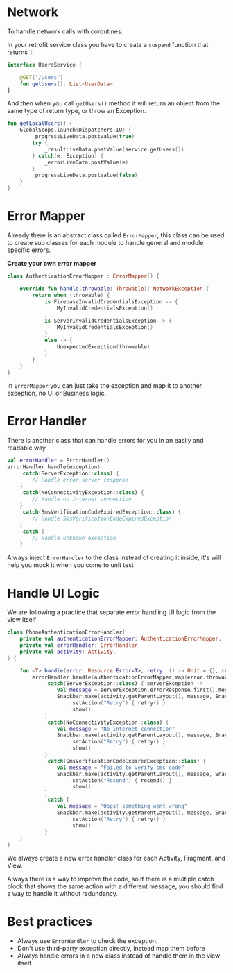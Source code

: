 # Network

To handle network calls with coroutines.

In your retrofit service class you have to create a `suspend` function that returns `T`

```kotlin
interface UsersService {

    @GET("/users")
    fun getUsers(): List<UserData>
}
```

And then when you call `getUsers()` method it will return an object from the same type of return type, or throw an Exception.

```kotlin
fun getLocalUsers() {
    GlobalScope.launch(Dispatchers.IO) {
        _progressLiveData.postValue(true)
        try {
            _resultLiveData.postValue(service.getUsers())
        } catch(e: Exception) {
            _errorLiveData.postValue(e)
        }
        _progressLiveData.postValue(false)
    }
}
```


# Error Mapper

Already there is an abstract class called `ErrorMapper`, this class can be used to create sub classes for each module to handle general and module specific errors.

**Create your own error mapper**

```kotlin
class AuthenticationErrorMapper : ErrorMapper() {

    override fun handle(throwable: Throwable): NetworkException {
        return when (throwable) {
            is FirebaseInvalidCredentialsException -> {
                MyInvalidCredentialsException()
            }
            is ServerInvalidCredentialsException -> {
                MyInvalidCredentialsException()
            }
            else -> {
                UnexpectedException(throwable)
            }
        }
    }
}
```

In `ErrorMapper` you can just take the exception and map it to another exception, no UI or Business logic.

# Error Handler

There is another class that can handle errors for you in an easily and readable way

```kotlin
val errorHandler = ErrorHandler()
errorHandler.handle(exception)
    .catch(ServerException::class) {
        // Handle error server response
    }
    .catch(NoConnectivityException::class) {
        // Handle no internet connection
    }
    .catch(SmsVerificationCodeExpiredException::class) {
        // Handle SmsVerificationCodeExpiredException
    }
    .catch {
        // Handle unknown exception
    }
```

Always inject `ErrorHandler` to the class instead of creating it inside, it's will help you mock it when you come to unit test

# Handle UI Logic

We are following a practice that separate error handling UI logic from the view itself

```kotlin
class PhoneAuthenticationErrorHandler(
    private val authenticationErrorMapper: AuthenticationErrorMapper,
    private val errorHandler: ErrorHandler
    private val activity: Activity,
) {

    fun <T> handle(error: Resource.Error<T>, retry: () -> Unit = {}, resend: () -> Unit = {}) {
        errorHandler.handle(authenticationErrorMapper.map(error.throwable))
            .catch(ServerException::class) { serverException ->
                val message = serverException.errorResponse.first().message
                Snackbar.make(activity.getParentLayout(), message, Snackbar.LENGTH_INDEFINITE)
                    .setAction("Retry") { retry() }
                    .show()
            }
            .catch(NoConnectivityException::class) {
                val message = "No internet connection"
                Snackbar.make(activity.getParentLayout(), message, Snackbar.LENGTH_INDEFINITE)
                    .setAction("Retry") { retry() }
                    .show()
            }
            .catch(SmsVerificationCodeExpiredException::class) {
                val message = "Failed to verify sms code"
                Snackbar.make(activity.getParentLayout(), message, Snackbar.LENGTH_INDEFINITE)
                    .setAction("Resend") { resend() }
                    .show()
            }
            .catch {
                val message = "Oops! something went wrong"
                Snackbar.make(activity.getParentLayout(), message, Snackbar.LENGTH_INDEFINITE)
                    .setAction("Retry") { retry() }
                    .show()
            }
    }
}
```

We always create a new error handler class for each Activity, Fragment, and View.

Always there is a way to improve the code, so if there is a multiple catch block that shows the same action with a different message, you should find a way to handle it without redundancy.

# Best practices

* Always use `ErrorHandler` to check the exception.
* Don't use third-party exception directly, instead map them before
* Always handle errors in a new class instead of handle them in the view itself
